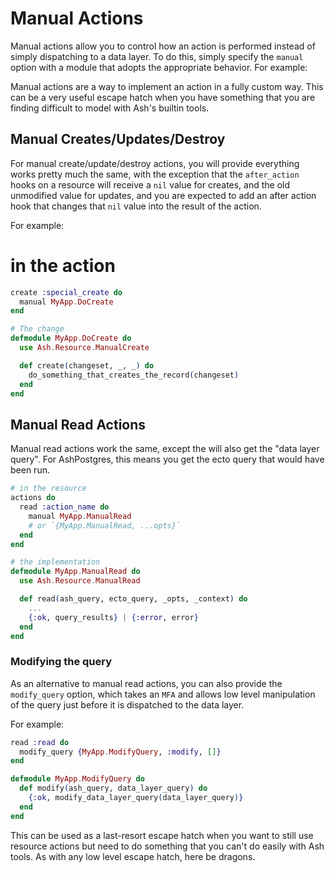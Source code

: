 # Manual Actions

Manual actions allow you to control how an action is performed instead of simply dispatching to a data layer. To do this, simply specify the `manual` option with a module that adopts the appropriate behavior. For example:

Manual actions are a way to implement an action in a fully custom way. This can be a very useful escape hatch when you have something that you are finding difficult to model with Ash's builtin tools.

## Manual Creates/Updates/Destroy

For manual create/update/destroy actions, you will provide 
 everything works pretty much the same, with the exception that the `after_action` hooks on a resource will receive a `nil` value for creates, and the old unmodified value for updates, and you are expected to add an after action hook that changes that `nil` value into the result of the action.

For example:

# in the action

```elixir
create :special_create do
  manual MyApp.DoCreate
end

# The change
defmodule MyApp.DoCreate do
  use Ash.Resource.ManualCreate

  def create(changeset, _, _) do
    do_something_that_creates_the_record(changeset)
  end
end
```

## Manual Read Actions

Manual read actions work the same, except the will also get the "data layer query". For AshPostgres, this means you get the ecto query that would have been run.

```elixir
# in the resource
actions do
  read :action_name do
    manual MyApp.ManualRead
    # or `{MyApp.ManualRead, ...opts}`
  end
end

# the implementation
defmodule MyApp.ManualRead do
  use Ash.Resource.ManualRead

  def read(ash_query, ecto_query, _opts, _context) do
    ...
    {:ok, query_results} | {:error, error}
  end
end
```

### Modifying the query

As an alternative to manual read actions, you can also provide the `modify_query` option, which takes an `MFA` and allows low level manipulation of the query just before it is dispatched to the data layer.

For example:

```elixir
read :read do
  modify_query {MyApp.ModifyQuery, :modify, []}
end

defmodule MyApp.ModifyQuery do
  def modify(ash_query, data_layer_query) do
    {:ok, modify_data_layer_query(data_layer_query)}
  end
end
```

This can be used as a last-resort escape hatch when you want to still use resource actions but need to do something that you can't do easily with Ash tools. As with any low level escape hatch, here be dragons.


